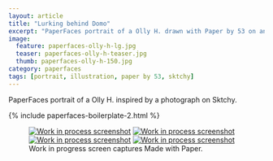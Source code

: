 ```yaml
---
layout: article
title: "Lurking behind Domo"
excerpt: "PaperFaces portrait of a Olly H. drawn with Paper by 53 on an iPad."
image: 
  feature: paperfaces-olly-h-lg.jpg
  teaser: paperfaces-olly-h-teaser.jpg
  thumb: paperfaces-olly-h-150.jpg
category: paperfaces
tags: [portrait, illustration, paper by 53, sktchy]
---
```


PaperFaces portrait of a Olly H. inspired by a photograph on Sktchy.

{% include paperfaces-boilerplate-2.html %}

<figure class="third">
	<a href="{{ site.url }}/images/paperfaces-olly-h-process-1-lg.jpg"><img src="{{ site.url }}/images/paperfaces-olly-h-process-1-600.jpg" alt="Work in process screenshot"></a>
	<a href="{{ site.url }}/images/paperfaces-olly-h-process-2-lg.jpg"><img src="{{ site.url }}/images/paperfaces-olly-h-process-2-600.jpg" alt="Work in process screenshot"></a>
	<a href="{{ site.url }}/images/paperfaces-olly-h-process-3-lg.jpg"><img src="{{ site.url }}/images/paperfaces-olly-h-process-3-600.jpg" alt="Work in process screenshot"></a>
	<a href="{{ site.url }}/images/paperfaces-olly-h-process-4-lg.jpg"><img src="{{ site.url }}/images/paperfaces-olly-h-process-4-600.jpg" alt="Work in process screenshot"></a>
	<figcaption>Work in progress screen captures Made with Paper.</figcaption>
</figure>